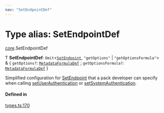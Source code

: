 ```yaml
---
nav: "SetEndpointDef"
---
```

# Type alias: SetEndpointDef

[core](../modules/core.md).SetEndpointDef

Ƭ **SetEndpointDef**: `Omit`<[`SetEndpoint`](../interfaces/core.SetEndpoint.md), ``"getOptions"`` \| ``"getOptionsFormula"``\> & { `getOptions?`: [`MetadataFormulaDef`](core.MetadataFormulaDef.md) ; `getOptionsFormula?`: [`MetadataFormulaDef`](core.MetadataFormulaDef.md)  }

Simplified configuration for [SetEndpoint](../interfaces/core.SetEndpoint.md) that a pack developer can specify when calling
[setUserAuthentication](../classes/core.PackDefinitionBuilder.md#setuserauthentication) or [setSystemAuthentication](../classes/core.PackDefinitionBuilder.md#setsystemauthentication).

#### Defined in

[types.ts:170](https://github.com/coda/packs-sdk/blob/main/types.ts#L170)
